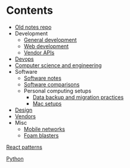 # Contents

- [Old notes repo](https://github.com/yang/notes)
- Development
    - [General development](General%20development%20f9d969d11f0d4cbb8f0bd1def913fc60.md)
    - [Web development](Web%20development%20768a80680473459b963814b7f4a9c716.md)
    - [Vendor APIs](Vendor%20APIs%20e30d26f0f0a94ebfb69b757b8a9c6bc4.md)
- [Devops](Devops%20231feabf97a54f3b846175ab2f420999.md)
- [Computer science and engineering](Computer%20science%20and%20engineering%20c16302648f104a09a2b886fbe821128e.md)
- Software
    - [Software notes](Software%20notes%20b3036187b43644f2afd7642385798978.md)
    - [Software comparisons](Software%20comparisons%201d1766d72f084dbb87fa5249bbc9633f.md)
    - Personal computing setups
        - [Data backup and migration practices](Data%20backup%20and%20migration%20practices%202088b999c7524655a08029d2b140760d.md)
        - [Mac setups](Mac%20setups%20dd0f3fae3aef4d3f816fb4a0183e18b1.md)
- [Design](Design%203553ef3c35694ea591c19428e4c5b63e.md)
- [Vendors](Vendors%20fabd302c5b044bb09b96283f06aab982.md)
- Misc
    - [Mobile networks](Mobile%20networks%20a139a99ba89b4ea09c8da8e2ae38db31.md)
    - [Foam blasters](Foam%20blasters%20c5d561c54181477295af75062c084844.md)

[React patterns](Contents%20d5812a0bf09c4746b0a3a704ad7db96e/React%20patterns%2010f52c6a19fc4ccea021cf9882fc17ee.md)

[Python](Contents%20d5812a0bf09c4746b0a3a704ad7db96e/Python%20e09daea631a54c03a6b316ec5f68321c.md)